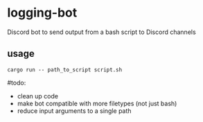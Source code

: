 # logging-bot
Discord bot to send output from a bash script to Discord channels

## usage
```shell
cargo run -- path_to_script script.sh
```

#todo:
- clean up code
- make bot compatible with more filetypes (not just bash)
- reduce input arguments to a single path
